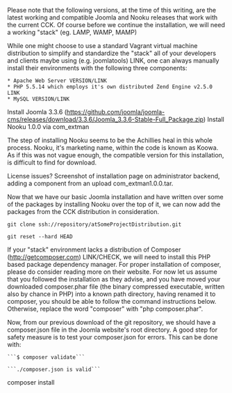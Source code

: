 Please note that the following versions, at the time of this writing, are the latest working and compatible Joomla and Nooku 
releases that work with the current CCK. Of course before we continue the installation, we will need a working "stack" 
\(eg. LAMP, WAMP, MAMP\)

While one might choose to use a standard Vagrant virtual machine distribution to simplify and standardize the "stack" all of
your developers and clients maybe using \(e.g. joomlatools\) LINK, one can always manually install their environments with the 
following three components:

    * Apache Web Server VERSION/LINK
    * PHP 5.5.14 which employs it's own distributed Zend Engine v2.5.0 LINK
    * MySQL VERSION/LINK

Install Joomla 3.3.6 (https://github.com/joomla/joomla-cms/releases/download/3.3.6/Joomla_3.3.6-Stable-Full_Package.zip)
Install Nooku 1.0.0 via com_extman

The step of installing Nooku seems to be the Achillies heal in this whole process. Nooku, it's marketing name, within the code is 
known as Koowa. As if this was not vague enough, the compatible version for this installation, is difficult to find for download. 

License issues? Screenshot of installation page on administrator backend, adding a component from an upload com_extman1.0.0.tar.


Now that we have our basic Joomla installation and have written over some of the packages by installing Nooku over the top of it, 
we can now add the packages from the CCK distribution in consideration.


```git clone ssh://repository/atSomeProjectDistribution.git```

```git reset --hard HEAD```

If your "stack" environment lacks a distribution of Composer (http://getcomposer.com) LINK/CHECK, we will need to install this PHP based 
package dependency manager. For proper installation of composer, please do consider reading more on their website. For now 
let us assume that you followed the installation as they advise, and you have moved your downloaded composer.phar file \(the 
binary compressed executable, written also by chance in PHP\) into a known path directory, having renamed it to composer, you should 
be able to follow the command instructions below. Otherwise, replace the word "composer" with "php composer.phar".
 
Now, from our previous download of the git repository, we should have a composer.json file in the Joomla website's root directory. A 
good step for safety measure is to test your composer.json for errors. This can be done with:
    
    ```$ composer validate```
    
    ```./composer.json is valid```

composer install 
